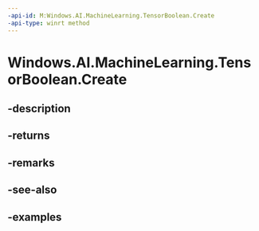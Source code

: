 ```yaml
---
-api-id: M:Windows.AI.MachineLearning.TensorBoolean.Create
-api-type: winrt method
---
```


<!-- Method syntax.
public TensorBoolean TensorBoolean.Create()
-->

# Windows.AI.MachineLearning.TensorBoolean.Create

## -description

## -returns

## -remarks

## -see-also

## -examples

